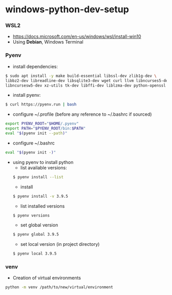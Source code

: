 # windows-python-dev-setup

### WSL2
* https://docs.microsoft.com/en-us/windows/wsl/install-win10
* Using **Debian**, Windows Terminal

### Pyenv
* install dependencies: 
```bash
$ sudo apt install -y make build-essential libssl-dev zlib1g-dev \
libbz2-dev libreadline-dev libsqlite3-dev wget curl llvm libncurses5-dev \
libncursesw5-dev xz-utils tk-dev libffi-dev liblzma-dev python-openssl
```
* install pyenv:
```bash
$ curl https://pyenv.run | bash
```
* configure ~/.profile (before any reference to ~/.bashrc if sourced)
```bash
export PYENV_ROOT="$HOME/.pyenv"
export PATH="$PYENV_ROOT/bin:$PATH"
eval "$(pyenv init --path)"
```
* configure ~/.bashrc
```bash
eval "$(pyenv init -)"
```
* using pyenv to install python
  * list available versions: 
  ```bash
  $ pyenv install --list
  ```
  * install
  ```bash
  $ pyenv install -v 3.9.5
  ```
  * list installed versions
  ```bash
  $ pyenv versions
  ```
  * set global version
  ```bash
  $ pyenv global 3.9.5
  ```
  * set local version (in project directory)
  ```bash
  $ pyenv local 3.9.5
  ```
 
### venv
* Creation of virtual environments
```bash
python -m venv /path/to/new/virtual/environment
```
